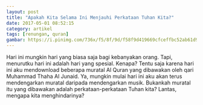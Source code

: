 ```yaml
---
layout: post
title: "Apakah Kita Selama Ini Menjauhi Perkataan Tuhan Kita?"
date: 2017-05-01 08:52:15
category: artikel
tags: [renungan, quran]
gambar: https://i.pinimg.com/736x/f5/8f/9d/f58f9d419669cfceffbc52ab61d9125a--islamic-architecture-allah-quotes.jpg
---
```


Hari ini mungkin hari yang biasa saja bagi kebanyakan orang. Tapi, menurutku hari ini adalah hari yang spesial. Kenapa? Tentu saja karena hari ini aku mendownload beberapa muratal Al Quran yang dibawakan oleh qari Muhammad Thaha Al Junaid. Ya, mungkin mulai hari ini aku akan terus mendengarkan muratal daripada mendengarkan musik. Bukankah muratal itu yang dibawakan adalah perkataan-perkataan Tuhan kita? Lantas, mengapa kita menghindarinya?




